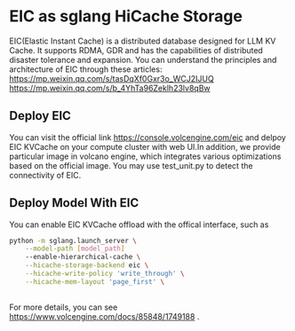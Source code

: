 # EIC as sglang HiCache Storage
EIC(Elastic Instant Cache) is a distributed database designed for LLM KV Cache. It supports RDMA, GDR and has the capabilities of distributed disaster tolerance and expansion.
You can understand the principles and architecture of EIC through these articles: https://mp.weixin.qq.com/s/tasDqXf0Gxr3o_WCJ2IJUQ https://mp.weixin.qq.com/s/b_4YhTa96Zeklh23lv8qBw


## Deploy EIC
You can visit the official link https://console.volcengine.com/eic and delpoy EIC KVCache on your compute cluster with web UI.In addition, we provide particular image in volcano engine, which integrates various optimizations based on the official image.
You may use test_unit.py to detect the connectivity of EIC.



## Deploy Model With EIC
You can enable EIC KVCache offload with the offical interface, such as 

```bash
python -m sglang.launch_server \
    --model-path [model_path]
    --enable-hierarchical-cache \
    --hicache-storage-backend eic \
    --hicache-write-policy 'write_through' \
    --hicache-mem-layout 'page_first' \
    
```
For more details, you can see https://www.volcengine.com/docs/85848/1749188 .